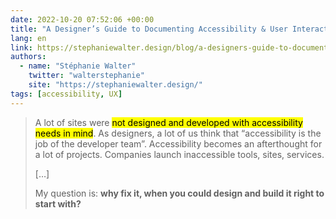 ```yaml
---
date: 2022-10-20 07:52:06 +00:00
title: "A Designer’s Guide to Documenting Accessibility & User Interactions"
lang: en
link: https://stephaniewalter.design/blog/a-designers-guide-to-documenting-accessibility-user-interactions/
authors:
  - name: "Stéphanie Walter"
    twitter: "walterstephanie"
    site: "https://stephaniewalter.design/"
tags: [accessibility, UX]
---
```


> A lot of sites were <mark>not designed and developed with accessibility needs in mind</mark>. As designers, a lot of us think that “accessibility is the job of the developer team”. Accessibility becomes an afterthought for a lot of projects. Companies launch inaccessible tools, sites, services.
>
> […]
> 
> My question is: **why fix it, when you could design and build it right to start with?**

